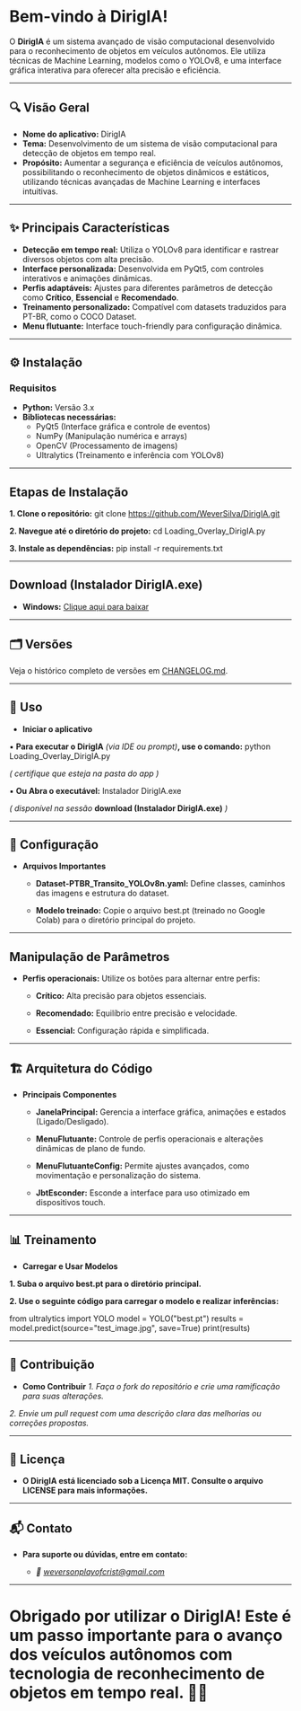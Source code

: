 # Bem-vindo à DirigIA!

O **DirigIA** é um sistema avançado de visão computacional desenvolvido para o reconhecimento de objetos em veículos autônomos. Ele utiliza técnicas de Machine Learning, modelos como o YOLOv8, e uma interface gráfica interativa para oferecer alta precisão e eficiência.

---

## 🔍 Visão Geral

- **Nome do aplicativo:** DirigIA
- **Tema:** Desenvolvimento de um sistema de visão computacional para detecção de objetos em tempo real.
- **Propósito:** Aumentar a segurança e eficiência de veículos autônomos, possibilitando o reconhecimento de objetos dinâmicos e estáticos, utilizando técnicas avançadas de Machine Learning e interfaces intuitivas.

---

## ✨ Principais Características

- **Detecção em tempo real:** Utiliza o YOLOv8 para identificar e rastrear diversos objetos com alta precisão.
- **Interface personalizada:** Desenvolvida em PyQt5, com controles interativos e animações dinâmicas.
- **Perfis adaptáveis:** Ajustes para diferentes parâmetros de detecção como **Crítico**, **Essencial** e **Recomendado**.
- **Treinamento personalizado:** Compatível com datasets traduzidos para PT-BR, como o COCO Dataset.
- **Menu flutuante:** Interface touch-friendly para configuração dinâmica.

---

## ⚙️ Instalação

### **Requisitos**
- **Python:** Versão 3.x
- **Bibliotecas necessárias:**
  - PyQt5 (Interface gráfica e controle de eventos)
  - NumPy (Manipulação numérica e arrays)
  - OpenCV (Processamento de imagens)
  - Ultralytics (Treinamento e inferência com YOLOv8)

---

## **Etapas de Instalação**

**1. Clone o repositório:**
git clone https://github.com/WeverSilva/DirigIA.git
   
**2. Navegue até o diretório do projeto:**
  cd Loading_Overlay_DirigIA.py

**3. Instale as dependências:**
  pip install -r requirements.txt

---

## **Download (Instalador DirigIA.exe)**

- **Windows:** [Clique aqui para baixar](https://drive.google.com/file/d/1UTIANeKgQbWlu81qY8NZbDP3X6rRiY0c/view?usp=sharing)

---

## 🗂️ Versões
Veja o histórico completo de versões em [CHANGELOG.md](CHANGELOG.md).

---

## **🚀 Uso**

- **Iniciar o aplicativo**

▪ **Para executar o DirigIA** *(via IDE ou prompt)***, use o comando:** python Loading_Overlay_DirigIA.py

*( certifique que esteja na pasta do app )*

▪ **Ou Abra o executável:** Instalador DirigIA.exe

*( disponível na sessão* **download (Instalador DirigIA.exe)** *)*

---

## **🔧 Configuração**

- **Arquivos Importantes**

  - **Dataset-PTBR_Transito_YOLOv8n.yaml:** Define classes, caminhos das imagens e estrutura do dataset.

  - **Modelo treinado:** Copie o arquivo best.pt (treinado no Google Colab) para o diretório principal do projeto.

---

## **Manipulação de Parâmetros**

- **Perfis operacionais:** Utilize os botões para alternar entre perfis:

  - **Crítico:** Alta precisão para objetos essenciais.

  - **Recomendado:** Equilíbrio entre precisão e velocidade.

  - **Essencial:** Configuração rápida e simplificada.

---

## **🏗️ Arquitetura do Código**

- **Principais Componentes**

  - **JanelaPrincipal:** Gerencia a interface gráfica, animações e estados (Ligado/Desligado).

  - **MenuFlutuante:** Controle de perfis operacionais e alterações dinâmicas de plano de fundo.

  - **MenuFlutuanteConfig:** Permite ajustes avançados, como movimentação e personalização do sistema.

  - **JbtEsconder:** Esconde a interface para uso otimizado em dispositivos touch.

---

## **📊 Treinamento**

- **Carregar e Usar Modelos**

**1. Suba o arquivo best.pt para o diretório principal.**

**2. Use o seguinte código para carregar o modelo e realizar inferências:**

from ultralytics import YOLO
model = YOLO("best.pt")
results = model.predict(source="test_image.jpg", save=True)
print(results)

---

## 🤝 Contribuição
- **Como Contribuir**
*1. Faça o fork do repositório e crie uma ramificação para suas alterações.*

*2. Envie um pull request com uma descrição clara das melhorias ou correções propostas.*

---

## 📜 Licença
- **O DirigIA está licenciado sob a Licença MIT. Consulte o arquivo LICENSE para mais informações.**

---

## 📬 Contato
- **Para suporte ou dúvidas, entre em contato:**

  - *📧 weversonplayofcrist@gmail.com*

---

# Obrigado por utilizar o DirigIA! Este é um passo importante para o avanço dos veículos autônomos com tecnologia de reconhecimento de objetos em tempo real. 🚗✨
